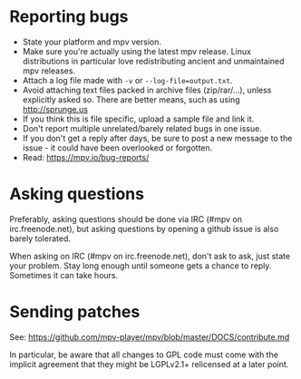 Reporting bugs
==============

- State your platform and mpv version.
- Make sure you're actually using the latest mpv release. Linux distributions
  in particular love redistributing ancient and unmaintained mpv releases.
- Attach a log file made with ``-v`` or ``--log-file=output.txt``.
- Avoid attaching text files packed in archive files (zip/rar/...), unless
  explicitly asked so. There are better means, such as using http://sprunge.us
- If you think this is file specific, upload a sample file and link it.
- Don't report multiple unrelated/barely related bugs in one issue.
- If you don't get a reply after days, be sure to post a new message to the
  issue - it could have been overlooked or forgotten.
- Read: https://mpv.io/bug-reports/

Asking questions
================

Preferably, asking questions should be done via IRC (#mpv on irc.freenode.net),
but asking questions by opening a github issue is also barely tolerated.

When asking on IRC (#mpv on irc.freenode.net), don't ask to ask, just state
your problem. Stay long enough until someone gets a chance to reply. Sometimes
it can take hours.

Sending patches
===============

See: https://github.com/mpv-player/mpv/blob/master/DOCS/contribute.md

In particular, be aware that all changes to GPL code must come with the
implicit agreement that they might be LGPLv2.1+ relicensed at a later point.
